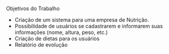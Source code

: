 Objetivos do Trabalho

- Criação de um sistema para uma empresa de Nutrição. 
- Possibilidade de usuários se cadastrarem e informarem suas informações (nome, altura, peso, etc.)
- Criação de dietas para os usuários
- Relatório de evolução 
